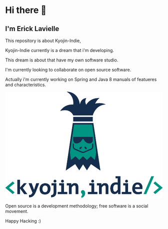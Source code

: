 # Hi there 👋

## I'm Erick Lavielle

This repository is about Kyojin-Indie,

Kyojin-Indie currently is a dream that i'm developing.

This dream is about that have my own software studio.

I'm currently looking to collaborate on open source software.

Actually i'm currently working on Spring and Java 8 manuals of featueres and characteristics.

![Image of KyojinIndie](https://github.com/kyojinindie/kyojinindie/blob/main/kyojinindie.png)

Open source is a development methodology; free software is a social movement.

Happy Hacking :)

<!--
**kyojinindie/kyojinindie** is a ✨ _special_ ✨ repository because its `README.md` (this file) appears on your GitHub profile.

Here are some ideas to get you started:

- 🔭 I’m currently working on ...
- 🌱 I’m currently learning ...
- 👯 I’m looking to collaborate on ...
- 🤔 I’m looking for help with ...
- 💬 Ask me about ...
- 📫 How to reach me: ...
- 😄 Pronouns: ...
- ⚡ Fun fact: ...
-->
